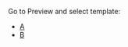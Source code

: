 Go to Preview and select template: 
* [A](?expand=1&template=template_a.md)
* [B](?expand=1&template=template_a.md)